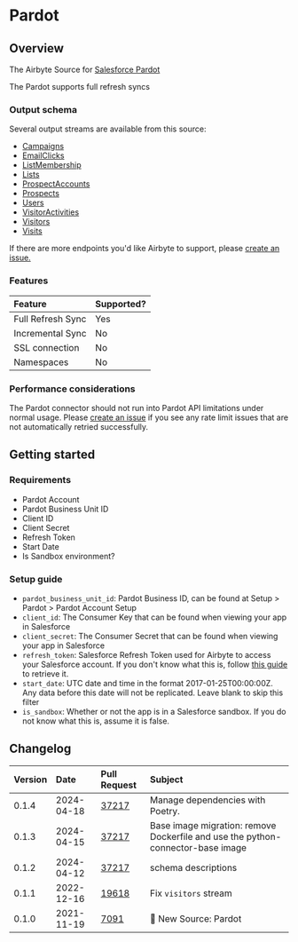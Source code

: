 # Pardot

## Overview

The Airbyte Source for [Salesforce Pardot](https://www.pardot.com/)

The Pardot supports full refresh syncs

### Output schema

Several output streams are available from this source:

* [Campaigns](https://developer.salesforce.com/docs/marketing/pardot/guide/campaigns-v4.html)
* [EmailClicks](https://developer.salesforce.com/docs/marketing/pardot/guide/batch-email-clicks-v4.html)
* [ListMembership](https://developer.salesforce.com/docs/marketing/pardot/guide/list-memberships-v4.html)
* [Lists](https://developer.salesforce.com/docs/marketing/pardot/guide/lists-v4.html)
* [ProspectAccounts](https://developer.salesforce.com/docs/marketing/pardot/guide/prospect-accounts-v4.html)
* [Prospects](https://developer.salesforce.com/docs/marketing/pardot/guide/prospects-v4.html)
* [Users](https://developer.salesforce.com/docs/marketing/pardot/guide/users-v4.html)
* [VisitorActivities](https://developer.salesforce.com/docs/marketing/pardot/guide/visitor-activities-v4.html)
* [Visitors](https://developer.salesforce.com/docs/marketing/pardot/guide/visitors-v4.html)
* [Visits](https://developer.salesforce.com/docs/marketing/pardot/guide/visits-v4.html)

If there are more endpoints you'd like Airbyte to support, please [create an issue.](https://github.com/airbytehq/airbyte/issues/new/choose)

### Features

| Feature | Supported? |
| :--- | :--- |
| Full Refresh Sync | Yes |
| Incremental Sync | No |
| SSL connection | No |
| Namespaces | No |

### Performance considerations

The Pardot connector should not run into Pardot API limitations under normal usage. Please [create an issue](https://github.com/airbytehq/airbyte/issues) if you see any rate limit issues that are not automatically retried successfully.

## Getting started

### Requirements

* Pardot Account
* Pardot Business Unit ID
* Client ID
* Client Secret
* Refresh Token
* Start Date
* Is Sandbox environment?

### Setup guide

* `pardot_business_unit_id`: Pardot Business ID, can be found at Setup > Pardot > Pardot Account Setup
* `client_id`: The Consumer Key that can be found when viewing your app in Salesforce
* `client_secret`: The Consumer Secret that can be found when viewing your app in Salesforce
* `refresh_token`: Salesforce Refresh Token used for Airbyte to access your Salesforce account. If you don't know what this is, follow [this guide](https://medium.com/@bpmmendis94/obtain-access-refresh-tokens-from-salesforce-rest-api-a324fe4ccd9b) to retrieve it.
* `start_date`: UTC date and time in the format 2017-01-25T00:00:00Z. Any data before this date will not be replicated. Leave blank to skip this filter
* `is_sandbox`: Whether or not the app is in a Salesforce sandbox. If you do not know what this is, assume it is false.

## Changelog

| Version | Date       | Pull Request                                             | Subject               |
| :------ | :--------- | :------------------------------------------------------- | :-------------------- |
| 0.1.4 | 2024-04-18 | [37217](https://github.com/airbytehq/airbyte/pull/37217) | Manage dependencies with Poetry. |
| 0.1.3 | 2024-04-15 | [37217](https://github.com/airbytehq/airbyte/pull/37217) | Base image migration: remove Dockerfile and use the python-connector-base image |
| 0.1.2 | 2024-04-12 | [37217](https://github.com/airbytehq/airbyte/pull/37217) | schema descriptions |
| 0.1.1 | 2022-12-16 | [19618](https://github.com/airbytehq/airbyte/pull/19618) | Fix `visitors` stream |
| 0.1.0 | 2021-11-19 | [7091](https://github.com/airbytehq/airbyte/pull/7091) | 🎉 New Source: Pardot |
